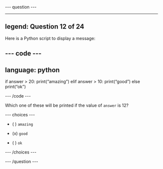 --- question ---

---
legend: Question 12 of 24
---

Here is a Python script to display a message:

--- code ---
---
language: python
---
if answer > 20:
  print(“amazing”)
elif answer > 10:
 print(“good”)
else 
  print(“ok”) 

--- /code ---

Which one of these will be printed if the value of `answer` is 12?

--- choices ---

- ( ) `amazing`

- (x) `good`

- ( ) `ok`

--- /choices ---

--- /question ---
